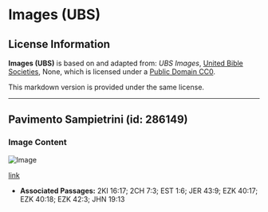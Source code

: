 # Images (UBS)

## License Information

**Images (UBS)** is based on and adapted from: _UBS Images_, [United Bible Societies](https://unitedbiblesocieties.org/), None, which is licensed under a [Public Domain CC0](https://creativecommons.org/public-domain/cc0/).

This markdown version is provided under the same license.



--------------------------------

## Pavimento Sampietrini (id: 286149)

### Image Content

![Image](https://cdn.aquifer.bible/aquifer-content/resources/Media/WEB-0784_pavement_sampietrini.jpg)

[link](https://cdn.aquifer.bible/aquifer-content/resources/Media/WEB-0784_pavement_sampietrini.jpg)

* **Associated Passages:** 2KI 16:17; 2CH 7:3; EST 1:6; JER 43:9; EZK 40:17; EZK 40:18; EZK 42:3; JHN 19:13

